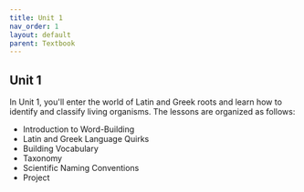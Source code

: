 ```yaml
---
title: Unit 1
nav_order: 1
layout: default
parent: Textbook
---
```


## Unit 1

In Unit 1, you'll enter the world of Latin and Greek roots and learn how to identify and classify living organisms. The lessons are organized as follows:

- Introduction to Word-Building
- Latin and Greek Language Quirks
- Building Vocabulary
- Taxonomy
- Scientific Naming Conventions
- Project
